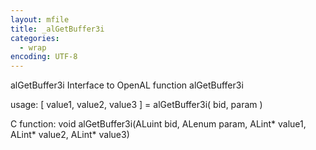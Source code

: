 ```yaml
---
layout: mfile
title: _alGetBuffer3i
categories:
  - wrap
encoding: UTF-8
---
```


alGetBuffer3i  Interface to OpenAL function alGetBuffer3i

usage:  [ value1, value2, value3 ] = alGetBuffer3i( bid, param )

C function:  void alGetBuffer3i(ALuint bid, ALenum param, ALint\* value1, ALint\* value2, ALint\* value3)